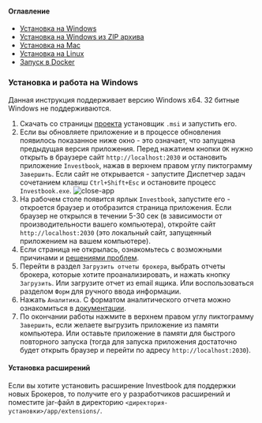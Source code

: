 #### Оглавление
- [Установка на Windows](#установка-и-работа-на-windows)
- [Установка на Windows из ZIP архива](install-on-windows-by-zip.md)
- [Установка на Mac](install-on-linux.md)
- [Установка на Linux](install-on-linux.md)
- [Запуск в Docker](run-by-docker.md)

### Установка и работа на Windows

Данная инструкция поддерживает версию Windows x64. 32 битные Windows не поддерживаются.
1. Скачать со страницы [проекта](https://github.com/spacious-team/investbook/releases/latest) установщик `.msi`
   и запустить его.
1. Если вы обновляете приложение и в процессе обновления появилось показанное ниже окно - это означает, что запущена 
   предыдущая версия приложения. Перед нажатием кнопки `ОК` нужно открыть в браузере сайт `http://localhost:2030` и
   остановить приложение `Investbook`, нажав в верхнем правом углу пиктограмму `Завершить`. Если сайт не открывается -
   запустите Диспетчер задач сочетанием клавиш `Ctrl+Shift+Esc` и остановите процесс `Investbook.exe`.
   ![close-app](https://user-images.githubusercontent.com/11336712/109365987-5ec67980-78a3-11eb-8709-cc18dda60554.png)
1. На рабочем столе появится ярлык `Investbook`, запустите его - откроется браузер и отобразится страница приложения.
   Если браузер не открылся в течении 5-30 сек (в зависимости от производительности вашего компьютера),
   откройте сайт `http://localhost:2030` (это локальный сайт, запущенный приложением на вашем компьютере).
1. Если страница не открылась, ознакомьтесь с возможными причинами и [решениями проблем](/src/main/asciidoc/troubleshooting.adoc).
1. Перейти в раздел `Загрузить отчеты брокера`, выбрать отчеты брокера, которые хотите проанализировать, и нажать кнопку
   `Загрузить`. Или загрузите отчет из email ящика. Или воспользоваться разделом `Форм` для ручного ввода информации.
1. Нажать `Аналитика`. С форматом аналитического отчета можно ознакомиться в [документации](/src/main/asciidoc/index.adoc). 
1. По окончании работы нажмите в верхнем правом углу пиктограмму `Завершить`, если желаете выгрузить приложение
   из памяти компьютера. Или оставьте приложение в памяти для быстрого повторного запуска (тогда для запуска
   приложения достаточно будет открыть браузер и перейти по адресу `http://localhost:2030`).

#### Установка расширений

Если вы хотите установить расширение Investbook для поддержки новых Брокеров, то получите его у разработчиков расширений
и поместите jar-файл в директорию `<директория-установки>/app/extensions/`. 